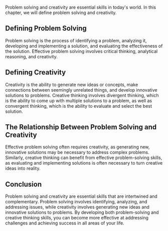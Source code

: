 
Problem solving and creativity are essential skills in today's world. In this chapter, we will define problem solving and creativity.

Defining Problem Solving
------------------------

Problem solving is the process of identifying a problem, analyzing it, developing and implementing a solution, and evaluating the effectiveness of the solution. Effective problem solving involves critical thinking, analytical reasoning, and creativity.

Defining Creativity
-------------------

Creativity is the ability to generate new ideas or concepts, make connections between seemingly unrelated things, and develop innovative solutions to problems. Creative thinking involves divergent thinking, which is the ability to come up with multiple solutions to a problem, as well as convergent thinking, which is the ability to evaluate and select the best solution.

The Relationship Between Problem Solving and Creativity
-------------------------------------------------------

Effective problem solving often requires creativity, as generating new, innovative solutions may be necessary to address complex problems. Similarly, creative thinking can benefit from effective problem-solving skills, as evaluating and implementing solutions is often necessary to turn creative ideas into reality.

Conclusion
----------

Problem solving and creativity are essential skills that are intertwined and complementary. Problem solving involves identifying, analyzing, and addressing issues, while creativity involves generating new ideas and innovative solutions to problems. By developing both problem-solving and creative thinking skills, you can become more effective at addressing challenges and achieving success in all areas of your life.
